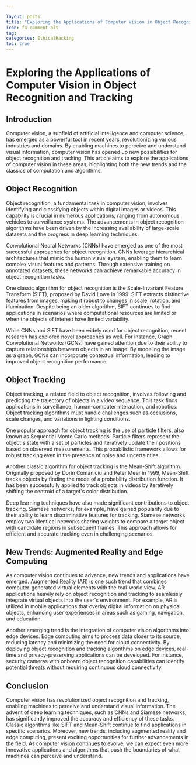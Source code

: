 ```yaml
---

layout: posts
title: "Exploring the Applications of Computer Vision in Object Recognition and Tracking"
icon: fa-comment-alt
tag:      
categories: EthicalHacking
toc: true
---
```




# Exploring the Applications of Computer Vision in Object Recognition and Tracking

## Introduction

Computer vision, a subfield of artificial intelligence and computer science, has emerged as a powerful tool in recent years, revolutionizing various industries and domains. By enabling machines to perceive and understand visual information, computer vision has opened up new possibilities for object recognition and tracking. This article aims to explore the applications of computer vision in these areas, highlighting both the new trends and the classics of computation and algorithms.

## Object Recognition

Object recognition, a fundamental task in computer vision, involves identifying and classifying objects within digital images or videos. This capability is crucial in numerous applications, ranging from autonomous vehicles to surveillance systems. The advancements in object recognition algorithms have been driven by the increasing availability of large-scale datasets and the progress in deep learning techniques.

Convolutional Neural Networks (CNNs) have emerged as one of the most successful approaches for object recognition. CNNs leverage hierarchical architectures that mimic the human visual system, enabling them to learn complex visual features and patterns. Through extensive training on annotated datasets, these networks can achieve remarkable accuracy in object recognition tasks.

One classic algorithm for object recognition is the Scale-Invariant Feature Transform (SIFT), proposed by David Lowe in 1999. SIFT extracts distinctive features from images, making it robust to changes in scale, rotation, and illumination. Despite being an older algorithm, SIFT continues to find applications in scenarios where computational resources are limited or when the objects of interest have limited variability.

While CNNs and SIFT have been widely used for object recognition, recent research has explored novel approaches as well. For instance, Graph Convolutional Networks (GCNs) have gained attention due to their ability to capture relationships between objects in an image. By modeling the image as a graph, GCNs can incorporate contextual information, leading to improved object recognition performance.

## Object Tracking

Object tracking, a related field to object recognition, involves following and predicting the trajectory of objects in a video sequence. This task finds applications in surveillance, human-computer interaction, and robotics. Object tracking algorithms must handle challenges such as occlusions, scale changes, and variations in lighting conditions.

One popular approach for object tracking is the use of particle filters, also known as Sequential Monte Carlo methods. Particle filters represent the object's state with a set of particles and iteratively update their positions based on observed measurements. This probabilistic framework allows for robust tracking even in the presence of noise and uncertainties.

Another classic algorithm for object tracking is the Mean-Shift algorithm. Originally proposed by Dorin Comaniciu and Peter Meer in 1999, Mean-Shift tracks objects by finding the mode of a probability distribution function. It has been successfully applied to track objects in videos by iteratively shifting the centroid of a target's color distribution.

Deep learning techniques have also made significant contributions to object tracking. Siamese networks, for example, have gained popularity due to their ability to learn discriminative features for tracking. Siamese networks employ two identical networks sharing weights to compare a target object with candidate regions in subsequent frames. This approach allows for efficient and accurate tracking even in challenging scenarios.

## New Trends: Augmented Reality and Edge Computing

As computer vision continues to advance, new trends and applications have emerged. Augmented Reality (AR) is one such trend that combines computer-generated virtual elements with the real-world view. AR applications heavily rely on object recognition and tracking to seamlessly integrate virtual objects into the user's environment. For example, AR is utilized in mobile applications that overlay digital information on physical objects, enhancing user experiences in areas such as gaming, navigation, and education.

Another emerging trend is the integration of computer vision algorithms into edge devices. Edge computing aims to process data closer to its source, reducing latency and minimizing the need for cloud connectivity. By deploying object recognition and tracking algorithms on edge devices, real-time and privacy-preserving applications can be developed. For instance, security cameras with onboard object recognition capabilities can identify potential threats without requiring continuous cloud connectivity.

## Conclusion

Computer vision has revolutionized object recognition and tracking, enabling machines to perceive and understand visual information. The advent of deep learning techniques, such as CNNs and Siamese networks, has significantly improved the accuracy and efficiency of these tasks. Classic algorithms like SIFT and Mean-Shift continue to find applications in specific scenarios. Moreover, new trends, including augmented reality and edge computing, present exciting opportunities for further advancements in the field. As computer vision continues to evolve, we can expect even more innovative applications and algorithms that push the boundaries of what machines can perceive and understand.